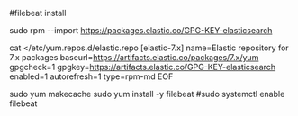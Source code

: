 #filebeat install

sudo rpm --import https://packages.elastic.co/GPG-KEY-elasticsearch

cat <<EOF >/etc/yum.repos.d/elastic.repo
[elastic-7.x]
name=Elastic repository for 7.x packages
baseurl=https://artifacts.elastic.co/packages/7.x/yum
gpgcheck=1
gpgkey=https://artifacts.elastic.co/GPG-KEY-elasticsearch
enabled=1
autorefresh=1
type=rpm-md
EOF

sudo yum makecache
sudo yum install -y filebeat
#sudo systemctl enable filebeat
